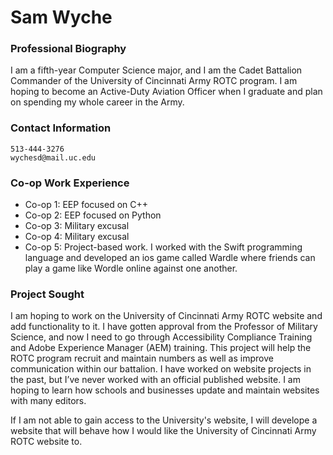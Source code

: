 # Sam Wyche

### Professional Biography
I am a fifth-year Computer Science major, and I am the Cadet Battalion Commander of the University of Cincinnati Army ROTC program. I am hoping to become an Active-Duty Aviation Officer when I graduate and plan on spending my whole career in the Army.

### Contact Information
	513-444-3276
	wychesd@mail.uc.edu

### Co-op Work Experience
- Co-op 1: EEP focused on C++
- Co-op 2: EEP focused on Python
- Co-op 3: Military excusal
- Co-op 4: Military excusal
- Co-op 5: Project-based work. I worked with the Swift programming language and 
developed an ios game called Wardle where friends can play a game like Wordle online against one another.

### Project Sought
I am hoping to work on the University of Cincinnati Army ROTC website and add functionality to it. I have gotten approval from the Professor of Military Science, and now I need to go through Accessibility Compliance Training and Adobe Experience Manager (AEM) training. This project will help the ROTC program recruit and maintain numbers as well as improve communication within our battalion. I have worked on website projects in the past, but I’ve never worked with an official published website. I am hoping to learn how schools and businesses update and maintain websites with many editors.

If I am not able to gain access to the University's website, I will develope a website that will behave how I would like the University of Cincinnati Army ROTC website to.
